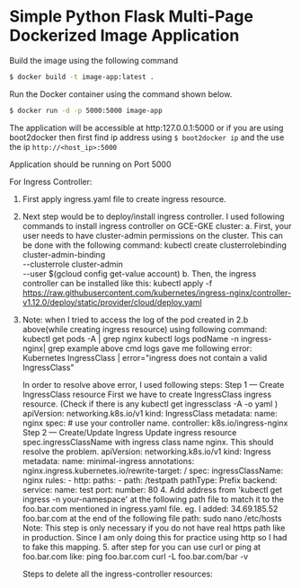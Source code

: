# Simple Python Flask Multi-Page Dockerized Image Application

Build the image using the following command

```bash
$ docker build -t image-app:latest .
```

Run the Docker container using the command shown below.

```bash
$ docker run -d -p 5000:5000 image-app
```

The application will be accessible at http:127.0.0.1:5000 or if you are using boot2docker then first find ip address using `$ boot2docker ip` and the use the ip `http://<host_ip>:5000`

Application should be running on Port 5000



For Ingress Controller:
1. First apply ingress.yaml file to create ingress resource.
2. Next step would be to deploy/install ingress controller. I used following commands to install ingress controller on GCE-GKE cluster:
   a. First, your user needs to have cluster-admin permissions on the cluster. This can be done with the following command:
       kubectl create clusterrolebinding cluster-admin-binding \
  --clusterrole cluster-admin \
  --user $(gcloud config get-value account)
    b. Then, the ingress controller can be installed like this:
         kubectl apply -f https://raw.githubusercontent.com/kubernetes/ingress-nginx/controller-v1.12.0/deploy/static/provider/cloud/deploy.yaml
3. Note: when I tried to access the log of the pod created in 2.b above(while creating ingress resource) using following command:
   kubectl get pods -A | grep nginx
   kubectl logs podName -n ingress-nginx| grep example
   above cmd logs gave me following error:
   Kubernetes IngressClass | error="ingress does not contain a valid IngressClass"

   In order to resolve above error, I used  following steps:
   Step 1 — Create IngressClass resource
     First we have to create IngressClass ingress resource. (Check if there is any kubectl get ingressclass -A -o yaml )
       apiVersion: networking.k8s.io/v1
       kind: IngressClass
       metadata:
         name: nginx
       spec:
	        # use your controller name.
         controller: k8s.io/ingress-nginx
   Step 2 — Create/Update Ingress
      Update ingress resource spec.ingressClassName with ingress class name nginx. This should resolve the problem.
       apiVersion: networking.k8s.io/v1
       kind: Ingress
       metadata:
        name: minimal-ingress
        annotations:
            nginx.ingress.kubernetes.io/rewrite-target: /
        spec:
           ingressClassName: nginx
           rules:
           - http:
               paths:
               - path: /testpath
               pathType: Prefix
               backend:
                 service:
                   name: test
                   port:
                     number: 80
   4. Add address from 'kubectl get ingress -n your-namespace' at the following path file to match it to the foo.bar.com mentioned in ingress.yaml file. eg. I added: 34.69.185.52 foo.bar.com at the end of the following file path:
        sudo nano /etc/hosts
      Note: This step is only necessary if you do not have real https path like in production. Since I am only doing this for practice using http so I had to fake this mapping.
    5. after step for you can use curl or ping at foo.bar.com like:
         ping foo.bar.com
         curl -L foo.bar.com/bar -v


     Steps to delete all the ingress-controller resources:
   
       
